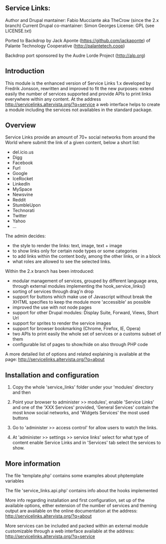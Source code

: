 Service Links:
------------------
Author and Drupal mantainer: Fabio Mucciante aka TheCrow (since the 2.x branch)
Current Drupal co-mantainer: Simon Georges
License:              GPL (see LICENSE.txt)

Ported to Backdrop by Jack Aponte (https://github.com/jackaponte) of Palante Technology Cooperative (http://palantetech.coop)

Backdrop port sponsored by the Audre Lorde Project (http://alp.org)

Introduction
------------
This module is the enhanced version of Service Links 1.x developed
by Fredrik Jonsson, rewritten and improved to fit the new purposes:
extend easily the number of services supported and provide APIs to
print links everywhere within any content.
At the address http://servicelinks.altervista.org/?q=service
a web interface helps to create a module including the services
not availables in the standard package.

Overview
---------
Service Links provide an amount of 70+ social networks
from around the World where submit the link of a given content,
below a short list:

* del.icio.us
* Digg
* Facebook
* Furl
* Google
* IceRocket
* LinkedIn
* MySpace
* Newsvine
* Reddit
* StumbleUpon
* Technorati
* Twitter
* Yahoo
* ...

The admin decides:
- the style to render the links: text, image, text + image
- to show links only for certain node types or some categories
- to add links within the content body, among the other links, or in a block
- what roles are allowed to see the selected links.

Within the 2.x branch has been introduced:
- modular management of services, grouped by different language area,
  through external modules implementing the hook_service_links()
- sorting of services through drag'n drop
- support for buttons which make use of Javascript without break the
  XHTML specifies to keep the module more 'accessible' as possible
- improved the use with not node pages
- support for other Drupal modules: Display Suite, Forward, Views, Short Url
- support for sprites to render the service images
- support for browser bookmarking (Chrome, Firefox, IE, Opera)
- two APIs to print easily the whole set of services or a customs subset of them
- configurable list of pages to show/hide on also through PHP code

A more detailed list of options and related explaining is available at the page:
http://servicelinks.altervista.org/?q=about

Installation and configuration
-------------------------------
1) Copy the whole 'service_links' folder under your 'modules' directory and then

2) Point your browser to administer >> modules', enable 'Service Links' and one
   of the 'XXX Services' provided, 'General Services' contain the most know social
   networks, and 'Widgets Services' the most used buttons

3) Go to 'administer >> access control' for allow users to watch the links.

4) At 'administer >> settings >> service links' select for what type of content
   enable Service Links and in 'Services' tab select the services to show.

More information
----------------

The file 'template.php' contains some examples about phptemplate variables

The file 'service_links.api.php' contains info about the hooks implemented

More info regarding installation and first configuration, set up of the available
options, either extension of the number of services and theming output are available
on the online documentation at the address:
http://servicelinks.altervista.org/?q=about

More services can be included and packed within an external module customizable
through a web interface available at the address:
http://servicelinks.altervista.org/?q=service
